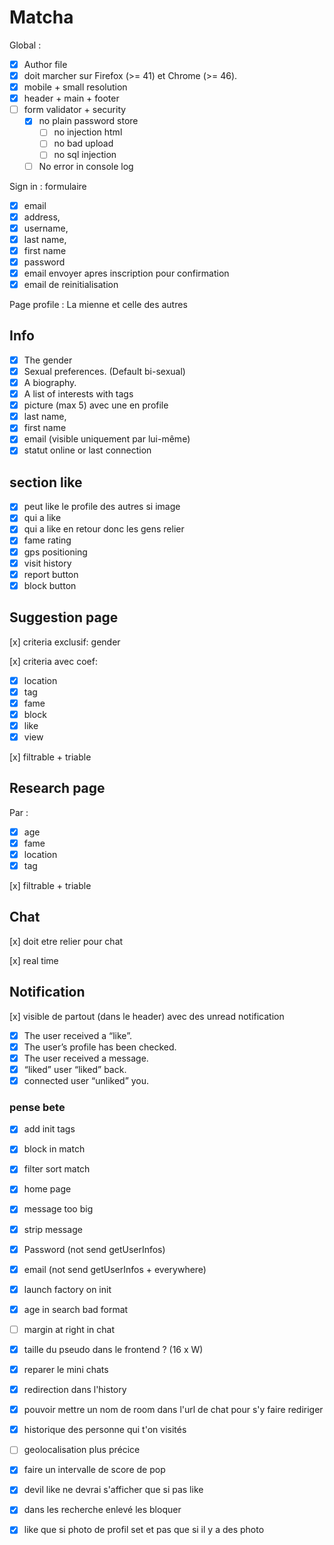 # Matcha

Global :

- [x] Author file
- [x] doit marcher sur Firefox (>= 41) et Chrome (>= 46).
- [x] mobile + small resolution
- [x] header + main + footer
- [ ] form validator + security
  - [x] no plain password store
    - [ ] no injection html
    - [ ] no bad upload
    - [ ] no sql injection
  - [ ] No error in console log

Sign in :
formulaire

- [x] email
- [x] address,
- [x] username,
- [x] last name,
- [x] first name
- [x] password
- [x] email envoyer apres inscription pour confirmation
- [x] email de reinitialisation

Page profile :
La mienne et celle des autres

## Info

- [x] The gender
- [x] Sexual preferences. (Default bi-sexual)
- [x] A biography.
- [x] A list of interests with tags
- [x] picture (max 5) avec une en profile
- [x] last name,
- [x] first name
- [x] email (visible uniquement par lui-même)
- [x] statut online or last connection

## section like

- [x] peut like le profile des autres si image
- [x] qui a like
- [x] qui a like en retour donc les gens relier
- [x] fame rating
- [x] gps positioning
- [x] visit history
- [x] report button
- [x] block button

## Suggestion page

[x] criteria exclusif: gender

[x] criteria avec coef:

- [x] location
- [x] tag
- [x] fame
- [x] block
- [x] like
- [x] view

[x] filtrable + triable

## Research page

Par :

- [x] age
- [x] fame
- [x] location
- [x] tag

[x] filtrable + triable

## Chat

[x] doit etre relier pour chat

[x] real time

## Notification

[x] visible de partout (dans le header) avec des unread notification

- [x] The user received a “like”.
- [x] The user’s profile has been checked.
- [x] The user received a message.
- [x] “liked” user “liked” back.
- [x] connected user “unliked” you.

### pense bete

- [x] add init tags
- [x] block in match
- [x] filter sort match
- [x] home page
- [x] message too big
- [x] strip message

- [x] Password (not send getUserInfos)
- [x] email (not send getUserInfos + everywhere)

- [x] launch factory on init

- [x] age in search bad format

- [ ] margin at right in chat

- [x] taille du pseudo dans le frontend ? (16 x W)

- [x] reparer le mini chats
- [x] redirection dans l'history
- [x] pouvoir mettre un nom de room dans l'url de chat pour s'y faire rediriger
- [x] historique des personne qui t'on visités
- [ ] geolocalisation plus précice
- [x] faire un intervalle de score de pop
- [x] devil like ne devrai s'afficher que si pas like
- [x] dans les recherche enlevé les bloquer
- [x] like que si photo de profil set et pas que si il y a des photo

